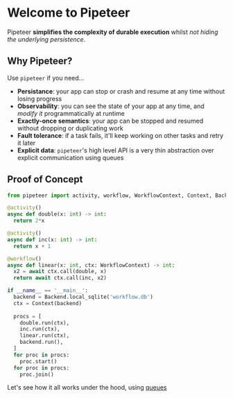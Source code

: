 # Welcome to Pipeteer

Pipeteer **simplifies the complexity of durable execution** whilst *not hiding the underlying persistence*.

## Why Pipeteer?

Use `pipeteer` if you need...

- **Persistance**: your app can stop or crash and resume at any time without losing progress
- **Observability**: you can see the state of your app at any time, and *modify it* programmatically at runtime
- **Exactly-once semantics**: your app can be stopped and resumed without dropping or duplicating work
- **Fault tolerance**: if a task fails, it'll keep working on other tasks and retry it later
- **Explicit data**: `pipeteer`'s high level API is a very thin abstraction over explicit communication using queues

## Proof of Concept

```python
from pipeteer import activity, workflow, WorkflowContext, Context, Backend

@activity()
async def double(x: int) -> int:
  return 2*x

@activity()
async def inc(x: int) -> int:
  return x + 1

@workflow()
async def linear(x: int, ctx: WorkflowContext) -> int:
  x2 = await ctx.call(double, x)
  return await ctx.call(inc, x2)

if __name__ == '__main__':
  backend = Backend.local_sqlite('workflow.db')
  ctx = Context(backend)
  
  procs = [
    double.run(ctx),
    inc.run(ctx),
    linear.run(ctx),
    backend.run(),
  ]
  for proc in procs:
    proc.start()
  for proc in procs:
    proc.join()
```

Let's see how it all works under the hood, using [queues](queues.md)